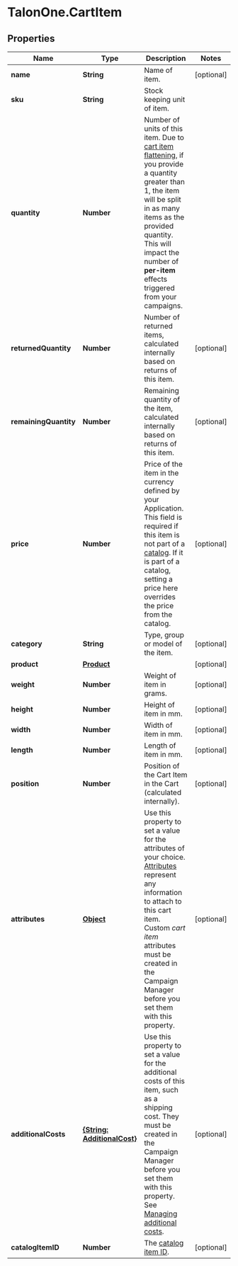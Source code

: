 # TalonOne.CartItem

## Properties

Name | Type | Description | Notes
------------ | ------------- | ------------- | -------------
**name** | **String** | Name of item. | [optional] 
**sku** | **String** | Stock keeping unit of item. | 
**quantity** | **Number** | Number of units of this item. Due to [cart item flattening](https://docs.talon.one/docs/product/rules/understanding-cart-item-flattening), if you provide a quantity greater than 1, the item will be split in as many items as the provided quantity. This will impact the number of **per-item** effects triggered from your campaigns.  | 
**returnedQuantity** | **Number** | Number of returned items, calculated internally based on returns of this item. | [optional] 
**remainingQuantity** | **Number** | Remaining quantity of the item, calculated internally based on returns of this item. | [optional] 
**price** | **Number** | Price of the item in the currency defined by your Application. This field is required if this item is not part of a [catalog](https://docs.talon.one/docs/product/account/dev-tools/managing-cart-item-catalogs). If it is part of a catalog, setting a price here overrides the price from the catalog.  | [optional] 
**category** | **String** | Type, group or model of the item. | [optional] 
**product** | [**Product**](Product.md) |  | [optional] 
**weight** | **Number** | Weight of item in grams. | [optional] 
**height** | **Number** | Height of item in mm. | [optional] 
**width** | **Number** | Width of item in mm. | [optional] 
**length** | **Number** | Length of item in mm. | [optional] 
**position** | **Number** | Position of the Cart Item in the Cart (calculated internally). | [optional] 
**attributes** | [**Object**](.md) | Use this property to set a value for the attributes of your choice. [Attributes](https://docs.talon.one/docs/dev/concepts/attributes) represent any information to attach to this cart item.  Custom _cart item_ attributes must be created in the Campaign Manager before you set them with this property.  | [optional] 
**additionalCosts** | [**{String: AdditionalCost}**](AdditionalCost.md) | Use this property to set a value for the additional costs of this item, such as a shipping cost. They must be created in the Campaign Manager before you set them with this property. See [Managing additional costs](https://docs.talon.one/docs/product/account/dev-tools/managing-additional-costs).  | [optional] 
**catalogItemID** | **Number** | The [catalog item ID](https://docs.talon.one/docs/product/account/dev-tools/managing-cart-item-catalogs/#synchronizing-a-cart-item-catalog). | [optional] 


